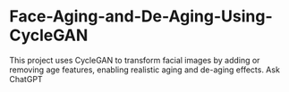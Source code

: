 # Face-Aging-and-De-Aging-Using-CycleGAN
This project uses CycleGAN to transform facial images by adding or removing age features, enabling realistic aging and de-aging effects.          Ask ChatGPT
